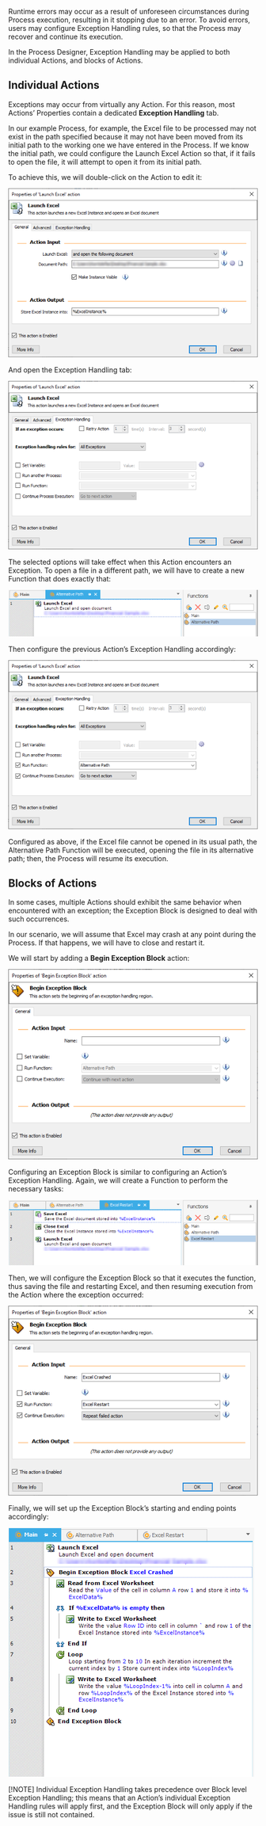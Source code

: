Runtime errors may occur as a result of unforeseen circumstances during Process execution, resulting in it stopping due to an error. To avoid errors, users may configure Exception Handling rules, so that the Process may recover and continue its execution.

In the Process Designer, Exception Handling may be applied to both individual Actions, and blocks of Actions.

## Individual Actions
Exceptions may occur from virtually any Action. For this reason, most Actions’ Properties contain a dedicated **Exception Handling** tab.

In our example Process, for example, the Excel file to be processed may not exist in the path specified because it may not have been moved from its initial path to the working one we have entered in the Process. If we know the initial path, we could configure the Launch Excel Action so that, if it fails to open the file, it will attempt to open it from its initial path.

To achieve this, we will double-click on the Action to edit it:

![launch excel action properties 2](..\media\launch-excel-action-properties-2.png)

And open the Exception Handling tab:

![launch excel action properties exception handling](..\media\launch-excel-action-properties-exception-handling.png)

The selected options will take effect when this Action encounters an Exception. To open a file in a different path, we will have to create a new Function that does exactly that:

![alternative path function](..\media\alternative-path-function.png)
 
Then configure the previous Action’s Exception Handling accordingly:

![launch excel action properties exception handling continued](..\media\launch-excel-action-properties-exception-handling-continued.png)
 
Configured as above, if the Excel file cannot be opened in its usual path, the Alternative Path Function will be executed, opening the file in its alternative path; then, the Process will resume its execution.
## Blocks of Actions
In some cases, multiple Actions should exhibit the same behavior when encountered with an exception; the Exception Block is designed to deal with such occurrences.

In our scenario, we will assume that Excel may crash at any point during the Process. If that happens, we will have to close and restart it.

We will start by adding a **Begin Exception Block** action:

![begin exception block action properties](..\media\begin-exception-block-action-properties.png)
 
Configuring an Exception Block is similar to configuring an Action’s Exception Handling.
Again, we will create a Function to perform the necessary tasks:

![excel restart function](..\media\excel-restart-function.png)
 
Then, we will configure the Exception Block so that it executes the function, thus saving the file and restarting Excel, and then resuming execution from the Action where the exception occurred:

![begin exception block action properties continued](..\media\begin-exception-block-action-properties-continued.png)
 
Finally, we will set up the Exception Block’s starting and ending points accordingly:

![main function exception block](..\media\main-function-exception-block.png)

[!NOTE] 
Individual Exception Handling takes precedence over Block level Exception Handling; this means that an Action’s individual Exception Handling rules will apply first, and the Exception Block will only apply if the issue is still not contained.
 